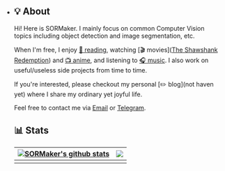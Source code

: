 - ## 💡 About

  Hi! Here is SORMaker. I mainly focus on common Computer Vision topics including object detection and image segmentation, etc. 

  When I'm free, I enjoy [📖 reading](https://en.wikipedia.org/wiki/Educated_(book)), watching [🎬 movies]([The Shawshank Redemption](https://en.wikipedia.org/wiki/The_Shawshank_Redemption)) and [📺 anime](https://en.wikipedia.org/wiki/Cowboy_Bebop), and listening to [🎧 music](https://music.163.com/#/song?id=1858811230&uct2=JaomLf8kw3BpvH4gLC1hPg%3D%3D&dlt=0846&app_version=8.8.45). I also work on useful/useless side projects from time to time.

  If you're interested, please checkout my personal [✏️ blog](not haven yet) where I share my ordinary yet joyful life. 

  Feel free to contact me via <a href="mailto:sormaker@foxmail.com">Email</a> or [Telegram](https://t.me/SORMaker).

  ## 📊 Stats

  | <a href="https://github.com/SORMaker"><img align="center" src="https://github-readme-stats.vercel.app/api?username=SORMaker&show_icons=true&include_all_commits=true&theme=tokyonight&hide_border=true&count_private=true" alt="SORMaker's github stats" /></a> | <a href="https://github.com/SORMaker"><img align="center" src="https://github-readme-stats.vercel.app/api/top-langs/?username=SORMaker&layout=compact&theme=tokyonight&hide_border=true" /></a> |
  | ------------------------------------------------------------ | ------------------------------------------------------------ |
  |                                                              |                                                              |

  
